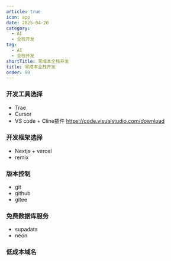```yaml
---
article: true
icon: app
date: 2025-04-20
category:
  - AI
  - 全栈开发
tag:
  - AI
  - 全栈开发
shortTitle: 零成本全栈开发
title: 零成本全栈开发
order: 99
---
```



### 开发工具选择

- Trae
- Cursor
- VS code + Cline插件
  https://code.visualstudio.com/download






### 开发框架选择

- Nextjs + vercel
- remix


### 版本控制

- git
- github
- gitee


### 免费数据库服务

- supadata
- neon


### 低成本域名

